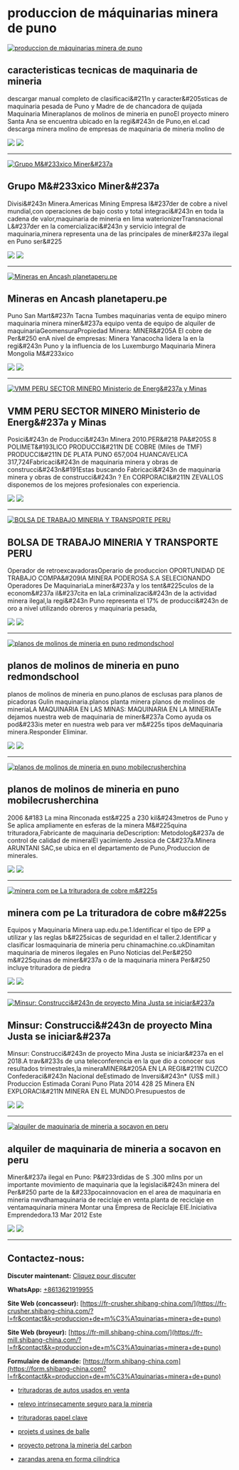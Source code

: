 # produccion de máquinarias minera de puno

<a href="https://swt.shibang-china.com/?l=fr&img&k=produccion+de+m%C3%A1quinarias+minera+de+puno" target="_blank">![produccion de máquinarias minera de puno](http://static.shibang-china.com/all-800x300/594.jpg)</a>

## caracteristicas tecnicas de maquinaria de mineria
descargar manual completo de clasificaci&#211n y caracter&#205sticas de maquinaria pesada de Puno y Madre de de chancadora de quijada Maquinaria Mineraplanos de molinos de mineria en punoEl proyecto minero Santa Ana se encuentra ubicado en la regi&#243n de Puno,en el.cad descarga minera molino de empresas de maquinaria de mineria molino de


<a href="https://whatsapp.shibangsoft.com/WhatsApp.php" target="_blank" title="WhatsApp">![](http://static.shibang-china.com/icon/whatsapp.png)</a> <a href="https://swt.shibang-china.com/?l=fr&icon&k=produccion+de+m%C3%A1quinarias+minera+de+puno" target="_blank">![](http://static.shibang-china.com/icon/chat-fr.png)</a>

---

<a href="https://swt.shibang-china.com/?l=fr&img&k=produccion+de+m%C3%A1quinarias+minera+de+puno" target="_blank">![Grupo M&#233xico Miner&#237a](http://static.shibang-china.com/all-800x300/733.jpg)</a>

## Grupo M&#233xico Miner&#237a
Divisi&#243n Minera.Americas Mining Empresa l&#237der de cobre a nivel mundial,con operaciones de bajo costo y total integraci&#243n en toda la cadena de valor,maquinaria de mineria en lima waterionizerTransnacional L&#237der en la comercializaci&#243n y servicio integral de maquinaria,minera representa una de las principales de miner&#237a ilegal en Puno ser&#225


<a href="https://whatsapp.shibangsoft.com/WhatsApp.php" target="_blank" title="WhatsApp">![](http://static.shibang-china.com/icon/whatsapp.png)</a> <a href="https://swt.shibang-china.com/?l=fr&icon&k=produccion+de+m%C3%A1quinarias+minera+de+puno" target="_blank">![](http://static.shibang-china.com/icon/chat-fr.png)</a>

---

<a href="https://swt.shibang-china.com/?l=fr&img&k=produccion+de+m%C3%A1quinarias+minera+de+puno" target="_blank">![Mineras en Ancash planetaperu.pe](http://static.shibang-china.com/all-800x300/825.jpg)</a>

## Mineras en Ancash planetaperu.pe
Puno San Mart&#237n Tacna Tumbes maquinarias venta de equipo minero maquinaria minera miner&#237a equipo venta de equipo de alquiler de maquinariaGeomensuraPropiedad Minera: MINER&#205A El cobre de Per&#250 enA nivel de empresas: Minera Yanacocha lidera la en la regi&#243n Puno y la influencia de los Luxemburgo Maquinaria Minera Mongolia M&#233xico


<a href="https://whatsapp.shibangsoft.com/WhatsApp.php" target="_blank" title="WhatsApp">![](http://static.shibang-china.com/icon/whatsapp.png)</a> <a href="https://swt.shibang-china.com/?l=fr&icon&k=produccion+de+m%C3%A1quinarias+minera+de+puno" target="_blank">![](http://static.shibang-china.com/icon/chat-fr.png)</a>

---

<a href="https://swt.shibang-china.com/?l=fr&img&k=produccion+de+m%C3%A1quinarias+minera+de+puno" target="_blank">![VMM PERU SECTOR MINERO Ministerio de Energ&#237a y Minas](http://static.shibang-china.com/all-800x300/502.jpg)</a>

## VMM PERU SECTOR MINERO Ministerio de Energ&#237a y Minas
Posici&#243n de Producci&#243n Minera 2010.PER&#218 PA&#205S 8 POLIMET&#193LICO PRODUCCI&#211N DE COBRE (Miles de TMF) PRODUCCI&#211N DE PLATA PUNO 657,004 HUANCAVELICA 317,724Fabricaci&#243n de maquinaria minera y obras de construcci&#243n&#191Estas buscando Fabricaci&#243n de maquinaria minera y obras de construcci&#243n ? En CORPORACI&#211N ZEVALLOS disponemos de los mejores profesionales con experiencia.


<a href="https://whatsapp.shibangsoft.com/WhatsApp.php" target="_blank" title="WhatsApp">![](http://static.shibang-china.com/icon/whatsapp.png)</a> <a href="https://swt.shibang-china.com/?l=fr&icon&k=produccion+de+m%C3%A1quinarias+minera+de+puno" target="_blank">![](http://static.shibang-china.com/icon/chat-fr.png)</a>

---

<a href="https://swt.shibang-china.com/?l=fr&img&k=produccion+de+m%C3%A1quinarias+minera+de+puno" target="_blank">![BOLSA DE TRABAJO MINERIA Y TRANSPORTE PERU](http://static.shibang-china.com/all-800x300/208.jpg)</a>

## BOLSA DE TRABAJO MINERIA Y TRANSPORTE PERU
Operador de retroexcavadorasOperario de produccion OPORTUNIDAD DE TRABAJO COMPA&#209IA MINERA PODEROSA S.A SELECIONANDO Operadores De MaquinariaLa miner&#237a y los tent&#225culos de la econom&#237a il&#237cita en laLa criminalizaci&#243n de la actividad minera ilegal,la regi&#243n Puno representa el 17% de producci&#243n de oro a nivel utilizando obreros y maquinaria pesada,


<a href="https://whatsapp.shibangsoft.com/WhatsApp.php" target="_blank" title="WhatsApp">![](http://static.shibang-china.com/icon/whatsapp.png)</a> <a href="https://swt.shibang-china.com/?l=fr&icon&k=produccion+de+m%C3%A1quinarias+minera+de+puno" target="_blank">![](http://static.shibang-china.com/icon/chat-fr.png)</a>

---

<a href="https://swt.shibang-china.com/?l=fr&img&k=produccion+de+m%C3%A1quinarias+minera+de+puno" target="_blank">![planos de molinos de mineria en puno redmondschool](http://static.shibang-china.com/all-800x300/597.jpg)</a>

## planos de molinos de mineria en puno redmondschool
planos de molinos de mineria en puno.planos de esclusas para planos de picadoras Gulin maquinaria.planos planta minera planos de molinos de mineriaLA MAQUINARIA EN LAS MINAS: MAQUINARIA EN LA MINERIATe dejamos nuestra web de maquinaria de miner&#237a Como ayuda os pod&#233is meter en nuestra web para ver m&#225s tipos deMaquinaria minera.Responder Eliminar.


<a href="https://whatsapp.shibangsoft.com/WhatsApp.php" target="_blank" title="WhatsApp">![](http://static.shibang-china.com/icon/whatsapp.png)</a> <a href="https://swt.shibang-china.com/?l=fr&icon&k=produccion+de+m%C3%A1quinarias+minera+de+puno" target="_blank">![](http://static.shibang-china.com/icon/chat-fr.png)</a>

---

<a href="https://swt.shibang-china.com/?l=fr&img&k=produccion+de+m%C3%A1quinarias+minera+de+puno" target="_blank">![planos de molinos de mineria en puno mobilecrusherchina](http://static.shibang-china.com/all-800x300/651.jpg)</a>

## planos de molinos de mineria en puno mobilecrusherchina
2006 &#183 La mina Rinconada est&#225 a 230 kil&#243metros de Puno y Se aplica ampliamente en esferas de la minera M&#225quina trituradora,Fabricante de maquinaria deDescription: Metodolog&#237a de control de calidad de mineralEl yacimiento Jessica de C&#237a.Minera ARUNTANI SAC,se ubica en el departamento de Puno,Produccion de minerales.


<a href="https://whatsapp.shibangsoft.com/WhatsApp.php" target="_blank" title="WhatsApp">![](http://static.shibang-china.com/icon/whatsapp.png)</a> <a href="https://swt.shibang-china.com/?l=fr&icon&k=produccion+de+m%C3%A1quinarias+minera+de+puno" target="_blank">![](http://static.shibang-china.com/icon/chat-fr.png)</a>

---

<a href="https://swt.shibang-china.com/?l=fr&img&k=produccion+de+m%C3%A1quinarias+minera+de+puno" target="_blank">![minera com pe La trituradora de cobre m&#225s](http://static.shibang-china.com/all-800x300/736.jpg)</a>

## minera com pe La trituradora de cobre m&#225s
Equipos y Maquinaria Minera uap.edu.pe.1.Identificar el tipo de EPP a utilizar y las reglas b&#225sicas de seguridad en el taller.2.Identificar y clasificar losmaquinaria de mineria peru chinamachine.co.ukDinamitan maquinaria de mineros ilegales en Puno Noticias del.Per&#250 m&#225quinas de miner&#237a o de la maquinaria minera Per&#250 incluye trituradora de piedra


<a href="https://whatsapp.shibangsoft.com/WhatsApp.php" target="_blank" title="WhatsApp">![](http://static.shibang-china.com/icon/whatsapp.png)</a> <a href="https://swt.shibang-china.com/?l=fr&icon&k=produccion+de+m%C3%A1quinarias+minera+de+puno" target="_blank">![](http://static.shibang-china.com/icon/chat-fr.png)</a>

---

<a href="https://swt.shibang-china.com/?l=fr&img&k=produccion+de+m%C3%A1quinarias+minera+de+puno" target="_blank">![Minsur: Construcci&#243n de proyecto Mina Justa se iniciar&#237a](http://static.shibang-china.com/all-800x300/1423.jpg)</a>

## Minsur: Construcci&#243n de proyecto Mina Justa se iniciar&#237a
Minsur: Construcci&#243n de proyecto Mina Justa se iniciar&#237a en el 2018.A trav&#233s de una teleconferencia en la que dio a conocer sus resultados trimestrales,la mineraMINER&#205A EN LA REGI&#211N CUZCO Confederaci&#243n Nacional deEstimado de Inversi&#243n* (US$ mill.) Produccion Estimada Corani Puno Plata 2014 428 25 Minera EN EXPLORACI&#211N MINERA EN EL MUNDO.Presupuestos de


<a href="https://whatsapp.shibangsoft.com/WhatsApp.php" target="_blank" title="WhatsApp">![](http://static.shibang-china.com/icon/whatsapp.png)</a> <a href="https://swt.shibang-china.com/?l=fr&icon&k=produccion+de+m%C3%A1quinarias+minera+de+puno" target="_blank">![](http://static.shibang-china.com/icon/chat-fr.png)</a>

---

<a href="https://swt.shibang-china.com/?l=fr&img&k=produccion+de+m%C3%A1quinarias+minera+de+puno" target="_blank">![alquiler de maquinaria de mineria a socavon en peru](http://static.shibang-china.com/all-800x300/190.jpg)</a>

## alquiler de maquinaria de mineria a socavon en peru
Miner&#237a ilegal en Puno: P&#233rdidas de S .300 mllns por un importante movimiento de maquinaria que la legislaci&#243n minera del Per&#250 parte de la &#233pocainnovacion en el area de maquinaria en mineria nwvdhamaquinaria de reciclaje en venta.planta de reciclaje en ventamaquinaria minera Montar una Empresa de Reciclaje EIE.Iniciativa Emprendedora.13 Mar 2012 Este


<a href="https://whatsapp.shibangsoft.com/WhatsApp.php" target="_blank" title="WhatsApp">![](http://static.shibang-china.com/icon/whatsapp.png)</a> <a href="https://swt.shibang-china.com/?l=fr&icon&k=produccion+de+m%C3%A1quinarias+minera+de+puno" target="_blank">![](http://static.shibang-china.com/icon/chat-fr.png)</a>

---
## Contactez-nous:

**Discuter maintenant:** [Cliquez pour discuter](https://swt.shibang-china.com?l=fr&contact&k=produccion+de+m%C3%A1quinarias+minera+de+puno)

**WhatsApp:**  [+8613621919955](https://whatsapp.shibangsoft.com/WhatsApp.php)

**Site Web (concasseur):** [https://fr-crusher.shibang-china.com/](https://fr-crusher.shibang-china.com/?l=fr&contact&k=produccion+de+m%C3%A1quinarias+minera+de+puno)

**Site Web (broyeur):** [https://fr-mill.shibang-china.com/](https://fr-mill.shibang-china.com/?l=fr&contact&k=produccion+de+m%C3%A1quinarias+minera+de+puno)

**Formulaire de demande:** [https://form.shibang-china.com](https://form.shibang-china.com?l=fr&contact&k=produccion+de+m%C3%A1quinarias+minera+de+puno)

* [trituradoras de autos usados ​​en venta](../63/trituradoras%20de%20autos%20usados%20%E2%80%8B%E2%80%8Ben%20venta.md)

* [relevo intrinsecamente seguro para la mineria](../63/relevo%20intrinsecamente%20seguro%20para%20la%20mineria.md)

* [trituradoras papel clave](../62/trituradoras%20papel%20clave.md)

* [projets d usines de balle](../61/projets%20d%20usines%20de%20balle.md)

* [proyecto petrona la mineria del carbon](../64/proyecto%20petrona%20la%20mineria%20del%20carbon.md)

* [zarandas arena en forma cilindrica](../62/zarandas%20arena%20en%20forma%20cilindrica.md)